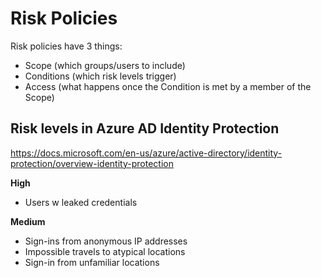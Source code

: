 # Risk Policies

Risk policies have 3 things:
- Scope (which groups/users to include)
- Conditions (which risk levels trigger)
- Access (what happens once the Condition is met by a member of the Scope)

## Risk levels in Azure AD Identity Protection

https://docs.microsoft.com/en-us/azure/active-directory/identity-protection/overview-identity-protection

**High**
- Users w leaked credentials

**Medium**
- Sign-ins from anonymous IP addresses
- Impossible travels to atypical locations
- Sign-in from unfamiliar locations



